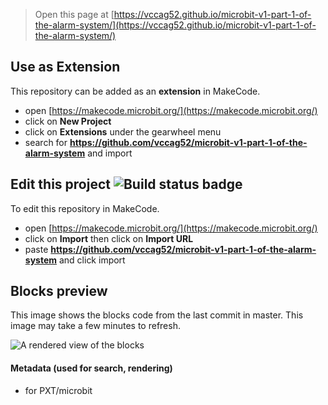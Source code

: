
> Open this page at [https://vccag52.github.io/microbit-v1-part-1-of-the-alarm-system/](https://vccag52.github.io/microbit-v1-part-1-of-the-alarm-system/)

## Use as Extension

This repository can be added as an **extension** in MakeCode.

* open [https://makecode.microbit.org/](https://makecode.microbit.org/)
* click on **New Project**
* click on **Extensions** under the gearwheel menu
* search for **https://github.com/vccag52/microbit-v1-part-1-of-the-alarm-system** and import

## Edit this project ![Build status badge](https://github.com/vccag52/microbit-v1-part-1-of-the-alarm-system/workflows/MakeCode/badge.svg)

To edit this repository in MakeCode.

* open [https://makecode.microbit.org/](https://makecode.microbit.org/)
* click on **Import** then click on **Import URL**
* paste **https://github.com/vccag52/microbit-v1-part-1-of-the-alarm-system** and click import

## Blocks preview

This image shows the blocks code from the last commit in master.
This image may take a few minutes to refresh.

![A rendered view of the blocks](https://github.com/vccag52/microbit-v1-part-1-of-the-alarm-system/raw/master/.github/makecode/blocks.png)

#### Metadata (used for search, rendering)

* for PXT/microbit
<script src="https://makecode.com/gh-pages-embed.js"></script><script>makeCodeRender("{{ site.makecode.home_url }}", "{{ site.github.owner_name }}/{{ site.github.repository_name }}");</script>
